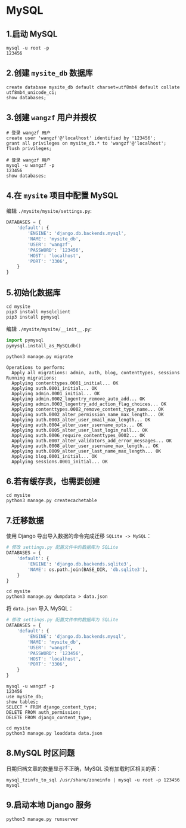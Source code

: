 
# MySQL

## 1.启动 MySQL

```shell
mysql -u root -p
123456
```

## 2.创建 `mysite_db` 数据库

```shell
create database mysite_db default charset=utf8mb4 default collate utf8mb4_unicode_ci;
show databases;
```

## 3.创建 `wangzf` 用户并授权

```shell
# 登录 wangzf 用户
create user 'wangzf'@'localhost' identified by '123456';
grant all privileges on mysite_db.* to 'wangzf'@'localhost';
flush privileges;

# 登录 wangzf 用户
mysql -u wangzf -p
123456
show databases;
```

## 4.在 `mysite` 项目中配置 MySQL

编辑 `./mysite/mysite/settings.py`:

```python
DATABASES = {
    'default': {
        'ENGINE': 'django.db.backends.mysql',
        'NAME': 'mysite_db',
        'USER': 'wangzf',
        'PASSWORD': '123456',
        'HOST': 'localhost',
        'PORT': '3306',
    }
}
```

## 5.初始化数据库

```shell
cd mysite
pip3 install mysqlclient
pip3 install pymysql
```

编辑 `./mysite/mysite/__init__.py`:

```python
import pymysql
pymysql.install_as_MySQLdb()
```

```python
python3 manage.py migrate
```

```
Operations to perform:
  Apply all migrations: admin, auth, blog, contenttypes, sessions
Running migrations:
  Applying contenttypes.0001_initial... OK
  Applying auth.0001_initial... OK
  Applying admin.0001_initial... OK
  Applying admin.0002_logentry_remove_auto_add... OK
  Applying admin.0003_logentry_add_action_flag_choices... OK
  Applying contenttypes.0002_remove_content_type_name... OK
  Applying auth.0002_alter_permission_name_max_length... OK
  Applying auth.0003_alter_user_email_max_length... OK
  Applying auth.0004_alter_user_username_opts... OK
  Applying auth.0005_alter_user_last_login_null... OK
  Applying auth.0006_require_contenttypes_0002... OK
  Applying auth.0007_alter_validators_add_error_messages... OK
  Applying auth.0008_alter_user_username_max_length... OK
  Applying auth.0009_alter_user_last_name_max_length... OK
  Applying blog.0001_initial... OK
  Applying sessions.0001_initial... OK
```

## 6.若有缓存表，也需要创建

```shell
cd mysite
python3 manage.py createcachetable
```

## 7.迁移数据

使用 Django 导出导入数据的命令完成迁移 `SQLite -> MySQL`：

```python
# 修改 settings.py 配置文件中的数据库为 SQLite
DATABASES = {
    'default': {
        'ENGINE': 'django.db.backends.sqlite3',
        'NAME': os.path.join(BASE_DIR, 'db.sqlite3'),
    }
}
```

```shell
cd mysite
python3 manage.py dumpdata > data.json
```

将 `data.json` 导入 MySQL：

```python
# 修改 settings.py 配置文件中的数据库为 SQLite
DATABASES = {
    'default': {
        'ENGINE': 'django.db.backends.mysql',
        'NAME': 'mysite_db',
        'USER': 'wangzf',
        'PASSWORD': '123456',
        'HOST': 'localhost',
        'PORT': '3306',
    }
}
```

```shell
mysql -u wangzf -p
123456
use mysite_db;
show tables;
SELECT * FROM django_content_type;
DELETE FROM auth_permission;
DELETE FROM django_content_type;
```

```shell
cd mysite
python3 manage.py loaddata data.json
```

## 8.MySQL 时区问题

日期归档文章的数量显示不正确，MySQL 没有加载时区相关的表：

```shell
mysql_tzinfo_to_sql /usr/share/zoneinfo | mysql -u root -p 123456 mysql
```

## 9.启动本地 Django 服务

```shell
python3 manage.py runserver
```

